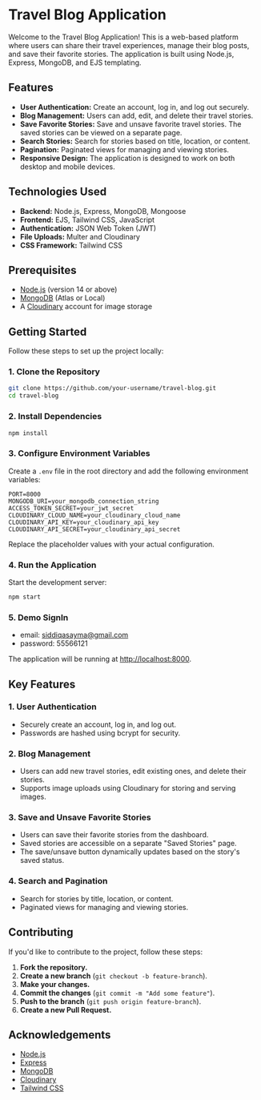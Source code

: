 # Travel Blog Application

Welcome to the Travel Blog Application! This is a web-based platform where users can share their travel experiences, manage their blog posts, and save their favorite stories. The application is built using Node.js, Express, MongoDB, and EJS templating.

## Features

- **User Authentication:** Create an account, log in, and log out securely.
- **Blog Management:** Users can add, edit, and delete their travel stories.
- **Save Favorite Stories:** Save and unsave favorite travel stories. The saved stories can be viewed on a separate page.
- **Search Stories:** Search for stories based on title, location, or content.
- **Pagination:** Paginated views for managing and viewing stories.
- **Responsive Design:** The application is designed to work on both desktop and mobile devices.

## Technologies Used

- **Backend:** Node.js, Express, MongoDB, Mongoose
- **Frontend:** EJS, Tailwind CSS, JavaScript
- **Authentication:** JSON Web Token (JWT)
- **File Uploads:** Multer and Cloudinary
- **CSS Framework:** Tailwind CSS

## Prerequisites

- [Node.js](https://nodejs.org/en/) (version 14 or above)
- [MongoDB](https://www.mongodb.com/) (Atlas or Local)
- A [Cloudinary](https://cloudinary.com/) account for image storage

## Getting Started

Follow these steps to set up the project locally:

### 1. Clone the Repository

```bash
git clone https://github.com/your-username/travel-blog.git
cd travel-blog
```

### 2. Install Dependencies

```bash
npm install
```

### 3. Configure Environment Variables

Create a `.env` file in the root directory and add the following environment variables:

```plaintext
PORT=8000
MONGODB_URI=your_mongodb_connection_string
ACCESS_TOKEN_SECRET=your_jwt_secret
CLOUDINARY_CLOUD_NAME=your_cloudinary_cloud_name
CLOUDINARY_API_KEY=your_cloudinary_api_key
CLOUDINARY_API_SECRET=your_cloudinary_api_secret
```

Replace the placeholder values with your actual configuration.

### 4. Run the Application

Start the development server:

```bash
npm start
```

### 5. Demo SignIn
- email: siddiqasayma@gmail.com
- password: 55566121


The application will be running at [http://localhost:8000](http://localhost:8000).

## Key Features

### 1. User Authentication

- Securely create an account, log in, and log out.
- Passwords are hashed using bcrypt for security.

### 2. Blog Management

- Users can add new travel stories, edit existing ones, and delete their stories.
- Supports image uploads using Cloudinary for storing and serving images.

### 3. Save and Unsave Favorite Stories

- Users can save their favorite stories from the dashboard.
- Saved stories are accessible on a separate "Saved Stories" page.
- The save/unsave button dynamically updates based on the story's saved status.

### 4. Search and Pagination

- Search for stories by title, location, or content.
- Paginated views for managing and viewing stories.

## Contributing

If you'd like to contribute to the project, follow these steps:

1. **Fork the repository.**
2. **Create a new branch** (`git checkout -b feature-branch`).
3. **Make your changes.**
4. **Commit the changes** (`git commit -m "Add some feature"`).
5. **Push to the branch** (`git push origin feature-branch`).
6. **Create a new Pull Request.**

## Acknowledgements

- [Node.js](https://nodejs.org/)
- [Express](https://expressjs.com/)
- [MongoDB](https://www.mongodb.com/)
- [Cloudinary](https://cloudinary.com/)
- [Tailwind CSS](https://tailwindcss.com/)


